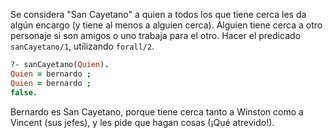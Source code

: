Se considera "San Cayetano" a quien a todos los que tiene cerca les da algún encargo (y tiene al menos a alguien cerca).
Alguien tiene cerca a otro personaje si son amigos o uno trabaja para el otro.
Hacer el predicado `sanCayetano/1`, utilizando `forall/2`.

``` prolog
?- sanCayetano(Quien).
Quien = bernardo ;
Quien = bernardo ;
false.
```

Bernardo es San Cayetano, porque tiene cerca tanto a Winston como a Vincent (sus jefes), y les pide que hagan cosas (¡Qué atrevido!).